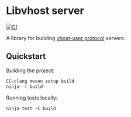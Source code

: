 # Libvhost server

[![CI](https://github.com/yandex-cloud/yc-libvhost-server/actions/workflows/main.yaml/badge.svg)](https://github.com/yandex-cloud/yc-libvhost-server/actions/workflows/main.yaml)

A library for building [vhost-user protocol](https://qemu-project.gitlab.io/qemu/interop/vhost-user.html) servers.

## Quickstart

Building the project:
```bash
CC=clang meson setup build
ninja -C build
```

Running tests locally:
```
ninja test -C build
```
